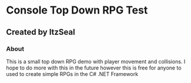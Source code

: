 ﻿# Console Top Down RPG Test
## Created by ItzSeal

### About
This is a small top down RPG demo with player movement and collisions. I hope to do more with this in the future however this is free for anyone to used to create simple RPGs in the C# .NET Framework 